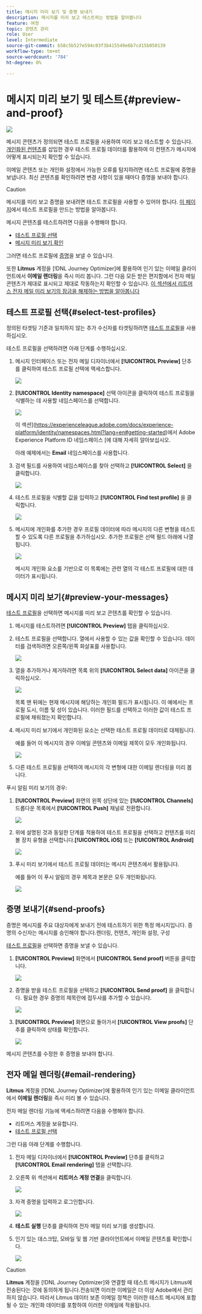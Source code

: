 ```yaml
---
title: 메시지 미리 보기 및 증명 보내기
description: 메시지를 미리 보고 테스트하는 방법을 알아봅니다
feature: 여정
topic: 콘텐츠 관리
role: User
level: Intermediate
source-git-commit: b58c5b527e594c03f3b415549e6b7cd15b050139
workflow-type: tm+mt
source-wordcount: '784'
ht-degree: 0%

---
```


# 메시지 미리 보기 및 테스트{#preview-and-proof}

![](assets/do-not-localize/badge.png)

메시지 콘텐츠가 정의되면 테스트 프로필을 사용하여 미리 보고 테스트할 수 있습니다. [개인화된 컨텐츠](personalization/personalize.md)를 삽입한 경우 테스트 프로필 데이터를 활용하여 이 컨텐츠가 메시지에 어떻게 표시되는지 확인할 수 있습니다.

이메일 콘텐츠 또는 개인화 설정에서 가능한 오류를 탐지하려면 테스트 프로필에 증명을 보냅니다. 최신 콘텐츠를 확인하려면 변경 사항이 있을 때마다 증명을 보내야 합니다.

>[!CAUTION]
>
>메시지를 미리 보고 증명을 보내려면 테스트 프로필을 사용할 수 있어야 합니다. [이 페이지](building-journeys/creating-test-profiles.md)에서 테스트 프로필을 만드는 방법을 알아봅니다.

메시지 콘텐츠를 테스트하려면 다음을 수행해야 합니다.

* [테스트 프로필 선택](#select-test-profiles)
* [메시지 미리 보기 확인](#preview-your-messages)

그러면 테스트 프로필에 [증명](#send-proofs)을 보낼 수 있습니다.

또한 **Litmus** 계정을 [!DNL Journey Optimizer]에 활용하여 인기 있는 이메일 클라이언트에서 **이메일 렌더링**&#x200B;을 즉시 미리 봅니다. 그런 다음 모든 받은 편지함에서 전자 메일 콘텐츠가 제대로 표시되고 제대로 작동하는지 확인할 수 있습니다. [이 섹션에서 리트머스 전자 메일 미리 보기의 잠금을 해제하는 방법을 알아봅니다](#email-rendering)

## 테스트 프로필 선택{#select-test-profiles}

정의된 타겟팅 기준과 일치하지 않는 추가 수신자를 타겟팅하려면 [테스트 프로필](building-journeys/creating-test-profiles.md)을 사용하십시오.

테스트 프로필을 선택하려면 아래 단계를 수행하십시오.

1. 메시지 인터페이스 또는 전자 메일 디자이너에서 **[!UICONTROL Preview]** 단추를 클릭하여 테스트 프로필 선택에 액세스합니다.

   ![](assets/email-preview-button.png)

1. **[!UICONTROL Identity namespace]** 선택 아이콘을 클릭하여 테스트 프로필을 식별하는 데 사용할 네임스페이스를 선택합니다.

   ![](assets/previewselect-namespace.png)

   이 섹션](https://experienceleague.adobe.com/docs/experience-platform/identity/namespaces.html?lang=en#getting-started)에서 Adobe Experience Platform ID 네임스페이스 [에 대해 자세히 알아보십시오.

   아래 예제에서는 **Email** 네임스페이스를 사용합니다.

1. 검색 필드를 사용하여 네임스페이스를 찾아 선택하고 **[!UICONTROL Select]** 을 클릭합니다.

   ![](assets/preview-email-namespace.png)

1. 테스트 프로필을 식별할 값을 입력하고 **[!UICONTROL Find test profile]** 을 클릭합니다.

   ![](assets/preview-identity-value.png)

1. 메시지에 개인화를 추가한 경우 프로필 데이터에 따라 메시지의 다른 변형을 테스트할 수 있도록 다른 프로필을 추가하십시오. 추가한 프로필은 선택 필드 아래에 나열됩니다.

   ![](assets/preview-profile-list.png)

   메시지 개인화 요소를 기반으로 이 목록에는 관련 열의 각 테스트 프로필에 대한 데이터가 표시됩니다.

## 메시지 미리 보기{#preview-your-messages}

[테스트 프로필](#select-test-profiles)을 선택하면 메시지를 미리 보고 콘텐츠를 확인할 수 있습니다.

1. 메시지를 테스트하려면 **[!UICONTROL Preview]** 탭을 클릭하십시오.

1. 테스트 프로필을 선택합니다. 열에서 사용할 수 있는 값을 확인할 수 있습니다. 데이터를 검색하려면 오른쪽/왼쪽 화살표를 사용합니다.

   ![](assets/preview-tab-select-profile.png)

1. 열을 추가하거나 제거하려면 목록 위의 **[!UICONTROL Select data]** 아이콘을 클릭하십시오.

   ![](assets/preview-select-data.png)

   목록 맨 뒤에는 현재 메시지에 해당하는 개인화 필드가 표시됩니다. 이 예에서는 프로필 도시, 이름 및 성이 있습니다. 이러한 필드를 선택하고 이러한 값이 테스트 프로필에 채워졌는지 확인합니다.

1. 메시지 미리 보기에서 개인화된 요소는 선택한 테스트 프로필 데이터로 대체됩니다.

   예를 들어 이 메시지의 경우 이메일 콘텐츠와 이메일 제목이 모두 개인화됩니다.

   ![](assets/preview-test-profile.png)

1. 다른 테스트 프로필을 선택하여 메시지의 각 변형에 대한 이메일 렌더링을 미리 봅니다.

푸시 알림 미리 보기의 경우:

1. **[!UICONTROL Preview]** 화면의 왼쪽 상단에 있는 **[!UICONTROL Channels]** 드롭다운 목록에서 **[!UICONTROL Push]** 채널로 전환합니다.

   ![](assets/preview-select-channel.png)

1. 위에 설명된 것과 동일한 단계를 적용하여 테스트 프로필을 선택하고 컨텐츠를 미리 볼 장치 유형을 선택합니다.**[!UICONTROL iOS]** 또는 **[!UICONTROL Android]**

   ![](assets/preview-iOS.png)

1. 푸시 미리 보기에서 테스트 프로필 데이터는 메시지 콘텐츠에서 활용됩니다.

   예를 들어 이 푸시 알림의 경우 제목과 본문은 모두 개인화됩니다.

   ![](assets/preview-android.png)

## 증명 보내기{#send-proofs}

증명은 메시지를 주요 대상자에게 보내기 전에 테스트하기 위한 특정 메시지입니다. 증명의 수신자는 메시지를 승인해야 합니다.렌더링, 컨텐츠, 개인화 설정, 구성

[테스트 프로필](#select-test-profiles)을 선택하면 증명을 보낼 수 있습니다.

1. **[!UICONTROL Preview]** 화면에서 **[!UICONTROL Send proof]** 버튼을 클릭합니다.

   ![](assets/send-proof-button.png)

1. 증명을 받을 테스트 프로필을 선택하고 **[!UICONTROL Send proof]** 을 클릭합니다. 필요한 경우 증명의 제목란에 접두사를 추가할 수 있습니다.

   ![](assets/send-proof-select.png)

1. **[!UICONTROL Preview]** 화면으로 돌아가서 **[!UICONTROL View proofs]** 단추를 클릭하여 상태를 확인합니다.

   ![](assets/send-proof-view.png)

메시지 콘텐츠를 수정한 후 증명을 보내야 합니다.

## 전자 메일 렌더링{#email-rendering}

**Litmus** 계정을 [!DNL Journey Optimizer]에 활용하여 인기 있는 이메일 클라이언트에서 **이메일 렌더링**&#x200B;을 즉시 미리 볼 수 있습니다.

전자 메일 렌더링 기능에 액세스하려면 다음을 수행해야 합니다.

* 리트머스 계정을 보유합니다.
* [테스트 프로필 선택](#select-test-profiles)

그런 다음 아래 단계를 수행합니다.

1. 전자 메일 디자이너에서 **[!UICONTROL Preview]** 단추를 클릭하고 **[!UICONTROL Email rendering]** 탭을 선택합니다.

1. 오른쪽 위 섹션에서 **리트머스 계정 연결**&#x200B;을 클릭합니다.

   ![](assets/email-rendering-litmus.png)

1. 자격 증명을 입력하고 로그인합니다.

   ![](assets/email-rendering-credentials.png)

1. **테스트 실행** 단추를 클릭하여 전자 메일 미리 보기를 생성합니다.

1. 인기 있는 데스크탑, 모바일 및 웹 기반 클라이언트에서 이메일 콘텐츠를 확인합니다.

   ![](assets/email-rendering-previews.png)

>[!CAUTION]
>
>**Litmus** 계정을 [!DNL Journey Optimizer]와 연결할 때 테스트 메시지가 Litmus에 전송된다는 것에 동의하게 됩니다.전송되면 이러한 이메일은 더 이상 Adobe에서 관리하지 않습니다. 따라서 Litmus 데이터 보존 이메일 정책은 이러한 테스트 메시지에 포함될 수 있는 개인화 데이터를 포함하여 이러한 이메일에 적용됩니다.


